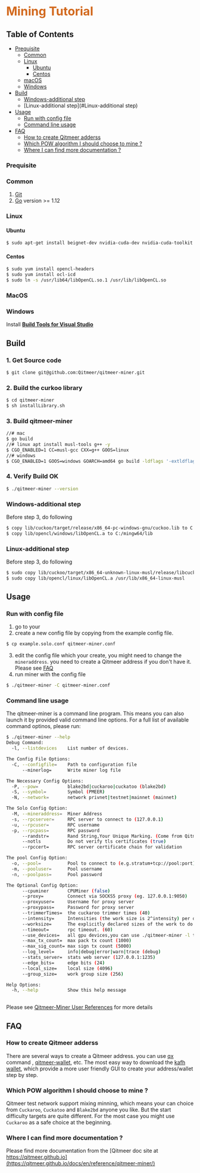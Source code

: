 # <font color=Chocolate size=6>Mining Tutorial</font>

## Table of Contents

* [Prequisite](#prequisite)
    * [Common](#common)
    * [Linux](#linux)
        * [Ubuntu](#ubuntu)
        * [Centos](#centos)
    * [macOS](#macos)
    * [Windows](#windows)
* [Build](#build)
    * [Windows-additional step](#windows-additional-step)
    * [Linux-additional step](#Linux-additional step)
* [Usage](#build)
    * [Run with config file](#run-with-config-file)
    * [Command line usage](#command-line-usage)
* [FAQ](#build)
    * [How to create Qitmeer adderss](#how-to-create-qitmeer-adderss)
    * [Which POW algorithm I should choose to mine ?](#which-pow-algorithm-i-should-choose-to-mine-?)
    * [Where I can find more documentation ?](#where-i-can-find-more-documentation-?)
    
### Prequisite

### Common

1. [Git](https://git-scm.com/downloads) 
2. [Go](https://golang.org/dl/) version >= 1.12

### Linux


#### Ubuntu

```bash
$ sudo apt-get install beignet-dev nvidia-cuda-dev nvidia-cuda-toolkit
```
        
#### Centos 

```bash
$ sudo yum install opencl-headers
$ sudo yum install ocl-icd
$ sudo ln -s /usr/lib64/libOpenCL.so.1 /usr/lib/libOpenCL.so
```  
### MacOS

### Windows

Install [**Build Tools for Visual Studio**](https://visualstudio.microsoft.com/thank-you-downloading-visual-studio/?sku=BuildTools&rel=16)
    
## Build 

### 1. Get Source code

```bash
$ git clone git@github.com:Qitmeer/qitmeer-miner.git
```

### 2. Build the curkoo library 

```bash
$ cd qitmeer-miner 
$ sh installLibrary.sh
```

### 3. Build qitmeer-miner  

```bash
//# mac
$ go build
//# linux apt install musl-tools g++ -y
$ CGO_ENABLED=1 CC=musl-gcc CXX=g++ GOOS=linux
//# windows 
$ CGO_ENABLED=1 GOOS=windows GOARCH=amd64 go build -ldflags '-extldflags "-static"' -o win-miner.exe main.go
```

### 4. Verify Build OK

```bash
$ ./qitmeer-miner --version
```

### Windows-additional step

Before step 3, do following 
```bash
$ copy lib/cuckoo/target/release/x86_64-pc-windows-gnu/cuckoo.lib to C:/mingw64/lib
$ copy lib/opencl/windows/libOpenCL.a to C:/mingw64/lib
```
### Linux-additional step

Before step 3, do following 
```bash
$ sudo copy lib/cuckoo/target/x86_64-unknown-linux-musl/release/libcuckoo.a /usr/lib/x86_64-linux-musl
$ sudo copy lib/opencl/linux/libOpenCL.a /usr/lib/x86_64-linux-musl
```
## Usage

### Run with config file 
1. go to your 
2. create a new config file by copying from the example config file. 
```bash
$ cp example.solo.conf qitmeer-miner.conf
```
3. edit the config file which your create, you might need to change the `mineraddress`. 
you need to create a Qitmeer address if you don't have it. Please see [FAQ](#FAQ)  
4. run miner with the config file

```bash
$ ./qitmeer-miner -C qitmeer-miner.conf
```

### Command line usage

The qitmeer-miner is a command line program. This means you can also launch it by provided valid command line options. For a full list of available command optinos, please run:

```bash
$ ./qitmeer-miner --help 
Debug Command:
  -l, --listdevices    List number of devices.

The Config File Options:
  -C, --configfile=    Path to configuration file
      --minerlog=      Write miner log file

The Necessary Config Options:
  -P, --pow=           blake2bd|cuckaroo|cuckatoo (blake2bd)
  -S, --symbol=        Symbol (PMEER)
  -N, --network=       network privnet|testnet|mainnet (mainnet)

The Solo Config Option:
  -M, --mineraddress=  Miner Address
  -s, --rpcserver=     RPC server to connect to (127.0.0.1)
  -u, --rpcuser=       RPC username
  -p, --rpcpass=       RPC password
      --randstr=       Rand String,Your Unique Marking. (Come from Qitmeer!)
      --notls          Do not verify tls certificates (true)
      --rpccert=       RPC server certificate chain for validation

The pool Config Option:
  -o, --pool=          Pool to connect to (e.g.stratum+tcp://pool:port)
  -m, --pooluser=      Pool username
  -n, --poolpass=      Pool password

The Optional Config Option:
      --cpuminer       CPUMiner (false)
      --proxy=         Connect via SOCKS5 proxy (eg. 127.0.0.1:9050)
      --proxyuser=     Username for proxy server
      --proxypass=     Password for proxy server
      --trimmerTimes=  the cuckaroo trimmer times (40)
      --intensity=     Intensities (the work size is 2^intensity) per device. Single global value or a comma separated list. (24)
      --worksize=      The explicitly declared sizes of the work to do per device (overrides intensity). Single global value or a comma separated list. (256)
      --timeout=       rpc timeout. (60)
      --use_devices=   all gpu devices,you can use ./qitmeer-miner -l to see. examples:0,1 use the #0 device and #1 device
      --max_tx_count=  max pack tx count (1000)
      --max_sig_count= max sign tx count (5000)
      --log_level=     info|debug|error|warn|trace (debug)
      --stats_server=  stats web server (127.0.0.1:1235)
      --edge_bits=     edge bits (24)
      --local_size=    local size (4096)
      --group_size=    work group size (256)

Help Options:
  -h, --help           Show this help message
 
```
Please see [Qitmeer-Miner User References](https://qitmeer.github.io/docs/en/reference/qitmeer-miner/) for more details

## FAQ

### How to create Qitmeer adderss
There are several ways to create a Qitmeer address. you can use [qx][Qx] command , [qitmeer-wallet][Qitmeer-wallet], etc.
The most easy way to download the [kafh wallet][kafh.io], which provide a more user friendly GUI to create your address/wallet step by step. 

### Which POW algorithm I should choose to mine ?
Qitmeer test network support mixing minning, which means your can choice from `Cuckaroo`, `Cuckatoo` and `Blake2bd` anyone you like. 
But the start difficulty targets are quite different. For the most case you might use `Cuckaroo` as a safe choice at the beginning. 

### Where I can find more documentation ? 
Please find more documentation from the [Qitmeer doc site at https://qitmeer.github.io](https://qitmeer.github.io/docs/en/reference/qitmeer-miner/)

[Releases]: https://github.com/Qitmeer/qitmeer-miner/releases
[Latest]: https://github.com/Qitmeer/qitmeer-miner/releases/latest
[Qx]: https://qitmeer.github.io/docs/en/reference/qxtools/
[Qitmeer-wallet]: https://github.com/Qitmeer/qitmeer-wallet
[Kafh.io]:https://www.kahf.io/
